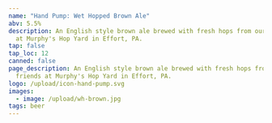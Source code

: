 ```yaml
---
name: "Hand Pump: Wet Hopped Brown Ale"
abv: 5.5%
description: An English style brown ale brewed with fresh hops from our friends
  at Murphy's Hop Yard in Effort, PA.
tap: false
tap_loc: 12
canned: false
page_description: An English style brown ale brewed with fresh hops from our
  friends at Murphy's Hop Yard in Effort, PA.
logo: /upload/icon-hand-pump.svg
images:
  - image: /upload/wh-brown.jpg
tags: beer
---
```

